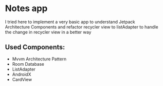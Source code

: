 # Notes app
I tried here to implement a very basic app to understand Jetpack Architecture Components and refactor recycler view to listAdapter to handle the change in recycler view in a better way


## Used Components:
- Mvvm Architecture Pattern
- Room Database
- ListAdapter
- AndroidX
- CardView
